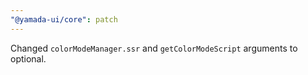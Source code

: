 ```yaml
---
"@yamada-ui/core": patch
---
```


Changed `colorModeManager.ssr` and `getColorModeScript` arguments to optional.
